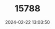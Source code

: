 ---
title: "15788"
category: "Oxymycterus inca"
draft: false
date: 2024-02-22 13:03:50
languages:
  English: ["Incan Hocicudo"]
---